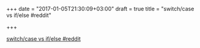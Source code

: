 +++
date = "2017-01-05T21:30:09+03:00"
draft = true
title = "switch/case vs if/else  #reddit"

+++

<p><a href="https://t.co/7elJfejg8U">switch/case vs if/else  #reddit</a></p>
